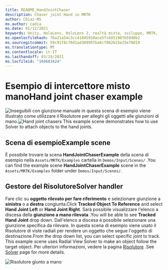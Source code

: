 ```yaml
---
title: README_HandJointChaser
description: Chaser joint Hand in MRTK
author: CDiaz-MS
ms.author: cadia
ms.date: 01/12/2021
keywords: Unity, HoloLens, HoloLens 2, realtà mista, sviluppo, MRTK,
ms.openlocfilehash: 76a21a54c3cc41045910ace5fc6851907b59d8b2
ms.sourcegitcommit: 59c91f8c70d1ad30995fba6cf862615e25e78d10
ms.translationtype: MT
ms.contentlocale: it-IT
ms.lasthandoff: 03/19/2021
ms.locfileid: "104683424"
---
```

# <a name="hand-joint-chaser-example"></a><span data-ttu-id="d5870-104">Esempio di intercettore misto mano</span><span class="sxs-lookup"><span data-stu-id="d5870-104">Hand joint chaser example</span></span>

<span data-ttu-id="d5870-105">![Inseguibili con giunzione manuale in ](images/hand-joint-chaser/MRTK_HandJointChaser_Main.jpg) questa scena di esempio viene illustrato come utilizzare il Risolutore per alleghi gli oggetti alle giunzioni di mano.</span><span class="sxs-lookup"><span data-stu-id="d5870-105">![Hand joint chasers](images/hand-joint-chaser/MRTK_HandJointChaser_Main.jpg) This example scene demonstrates how to use Solver to attach objects to the hand joints.</span></span>

## <a name="example-scene"></a><span data-ttu-id="d5870-106">Scena di esempio</span><span class="sxs-lookup"><span data-stu-id="d5870-106">Example scene</span></span>

<span data-ttu-id="d5870-107">È possibile trovare la scena **HandJointChaserExample** della scena di esempio nella `Assets/MRTK/Examples` cartella in `Demos/Input/Scenes/` .</span><span class="sxs-lookup"><span data-stu-id="d5870-107">You can find the example scene **HandJointChaserExample** scene in the `Assets/MRTK/Examples` folder under `Demos/Input/Scenes/`.</span></span>

## <a name="solver-handler"></a><span data-ttu-id="d5870-108">Gestore del Risolutore</span><span class="sxs-lookup"><span data-stu-id="d5870-108">Solver handler</span></span>

<span data-ttu-id="d5870-109">Fare clic su **oggetto rilevato per fare riferimento** e selezionare giunzione a **sinistra** o a **destra** congiunta.</span><span class="sxs-lookup"><span data-stu-id="d5870-109">Click **Tracked Object To Reference** and select **Hand Joint Left** or **Hand Joint Right**.</span></span> <span data-ttu-id="d5870-110">Sarà possibile visualizzare l'elenco a discesa della **giunzione a mano rilevata** .</span><span class="sxs-lookup"><span data-stu-id="d5870-110">You will be able to see **Tracked Hand Joint** drop down.</span></span> <span data-ttu-id="d5870-111">Dall'elenco a discesa è possibile selezionare una giunzione specifica da rilevare. In questa scena di esempio viene usato il Risolutore di viste radiali per rendere un oggetto che segue l'oggetto di destinazione.</span><span class="sxs-lookup"><span data-stu-id="d5870-111">From the drop down list, you can select specific joint to track. This example scene uses Radial View Solver to make an object follow the target object.</span></span> <span data-ttu-id="d5870-112">Per ulteriori informazioni, vedere la pagina [Risolutore](ux-building-blocks/solvers/Solver.md) .</span><span class="sxs-lookup"><span data-stu-id="d5870-112">See [Solver](ux-building-blocks/solvers/Solver.md) page for more details.</span></span>

![Risolutore giunto a mano](images/hand-joint-chaser/MRTK_Solver_HandJoint.jpg)
